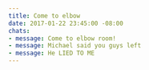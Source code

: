 ```yaml
---
title: Come to elbow
date: 2017-01-22 23:45:00 -08:00
chats:
- message: Come to elbow room!
- message: Michael said you guys left
- message: He LIED TO ME
---
```


